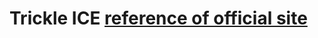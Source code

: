 # Trickle ICE [reference of official site](https://webrtc.org/getting-started/peer-connections#trickle_ice)
